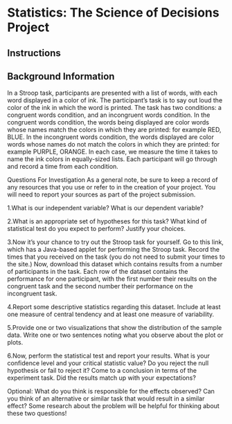 <h1>Statistics: The Science of Decisions Project</h1>

<h2>Instructions</h2>

<h2>Background Information</h2>

In a Stroop task, participants are presented with a list of words, with each word displayed in a color of ink. The participant’s task is to say out loud the color of the ink in which the word is printed. The task has two conditions: a congruent words condition, and an incongruent words condition. In the congruent words condition, the words being displayed are color words whose names match the colors in which they are printed: for example RED, BLUE. In the incongruent words condition, the words displayed are color words whose names do not match the colors in which they are printed: for example PURPLE, ORANGE. In each case, we measure the time it takes to name the ink colors in equally-sized lists. Each participant will go through and record a time from each condition.

Questions For Investigation As a general note, be sure to keep a record of any resources that you use or refer to in the creation of your project. You will need to report your sources as part of the project submission.

1.What is our independent variable? What is our dependent variable?

2.What is an appropriate set of hypotheses for this task? What kind of statistical test do you expect to perform? Justify your choices.

3.Now it’s your chance to try out the Stroop task for yourself. Go to this link, which has a Java-based applet for performing the Stroop task. Record the times that you received on the task (you do not need to submit your times to the site.) Now, download this dataset which contains results from a number of participants in the task. Each row of the dataset contains the performance for one participant, with the first number their results on the congruent task and the second number their performance on the incongruent task.

4.Report some descriptive statistics regarding this dataset. Include at least one measure of central tendency and at least one measure of variability.

5.Provide one or two visualizations that show the distribution of the sample data. Write one or two sentences noting what you observe about the plot or plots.

6.Now, perform the statistical test and report your results. What is your confidence level and your critical statistic value? Do you reject the null hypothesis or fail to reject it? Come to a conclusion in terms of the experiment task. Did the results match up with your expectations?

Optional: What do you think is responsible for the effects observed? Can you think of an alternative or similar task that would result in a similar effect? Some research about the problem will be helpful for thinking about these two questions!

